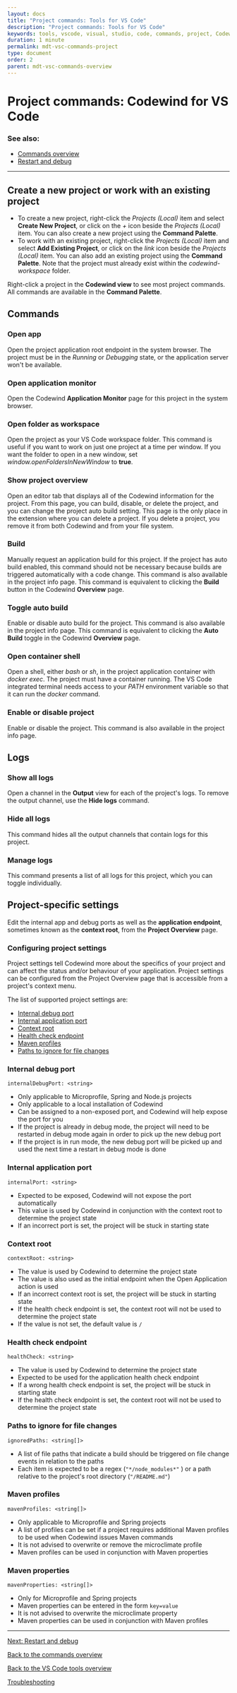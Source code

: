 ```yaml
---
layout: docs
title: "Project commands: Tools for VS Code"
description: "Project commands: Tools for VS Code"
keywords: tools, vscode, visual, studio, code, commands, project, Codewind Developer Tools for VS Code project commands overview, connection commands, restart, debug
duration: 1 minute
permalink: mdt-vsc-commands-project
type: document
order: 2
parent: mdt-vsc-commands-overview
---
```


# Project commands: Codewind for VS Code

### **See also:**
- [Commands overview](mdt-vsc-commands-overview.html)
- [Restart and debug](mdt-vsc-commands-restart-and-debug.html)

***

## Create a new project or work with an existing project

- To create a new project, right-click the *Projects (Local)* item and select **Create New Project**, or click on the *+* icon beside the *Projects (Local)* item. You can also create a new project using the **Command Palette**.
- To work with an existing project, right-click the *Projects (Local)* item and select **Add Existing Project**, or click on the *link* icon beside the *Projects (Local)* item. You can also add an existing project using the **Command Palette**. Note that the project must already exist within the *codewind-workspace* folder.

Right-click a project in the **Codewind view** to see most project commands. All commands are available in the **Command Palette**.

## Commands

### **Open app**
Open the project application root endpoint in the system browser. The project must be in the *Running* or *Debugging* state, or the application server won't be available.

### **Open application monitor**
Open the Codewind **Application Monitor** page for this project in the system browser.

### **Open folder as workspace**
Open the project as your VS Code workspace folder. This command is useful if you want to work on just one project at a time per window. If you want the folder to open in a new window, set *window.openFoldersInNewWindow* to **true**.

### **Show project overview**
Open an editor tab that displays all of the Codewind information for the project. From this page, you can build, disable, or delete the project, and you can change the project auto build setting. This page is the only place in the extension where you can delete a project. If you delete a project, you remove it from both Codewind and from your file system.

### **Build**
Manually request an application build for this project. If the project has auto build enabled, this command should not be necessary because builds are triggered automatically with a code change. This command is also available in the project info page.
This command is equivalent to clicking the **Build** button in the Codewind **Overview** page.

### **Toggle auto build**
Enable or disable auto build for the project. This command is also available in the project info page. This command is equivalent to clicking the **Auto Build** toggle in the Codewind **Overview** page.

### **Open container shell**
Open a shell, either *bash* or *sh*, in the project application container with *docker exec*. The project must have a container running. The VS Code integrated terminal needs access to your *PATH* environment variable so that it can run the *docker* command.

### **Enable or disable project**
Enable or disable the project. This command is also available in the project info page.<br>

## Logs

### **Show all logs**
Open a channel in the **Output** view for each of the project's logs. To remove the output channel, use the **Hide logs** command.

### **Hide all logs**
This command hides all the output channels that contain logs for this project.

### **Manage logs**
This command presents a list of all logs for this project, which you can toggle individually.

## Project-specific settings
Edit the internal app and debug ports as well as the **application endpoint**, sometimes known as the **context root**, from the **Project Overview** page.

### **Configuring project settings**

Project settings tell Codewind more about the specifics of your project and can affect the status and/or behaviour of your application. Project settings can be configured from the Project Overview page that is accessible from a project's context menu.

The list of supported project settings are:
* [Internal debug port](#internal-debug-port)
* [Internal application port](#internal-application-port)
* [Context root](#context-root)
* [Health check endpoint](#health-check-endpoint)
* [Maven profiles](#maven-profiles)
* [Paths to ignore for file changes](#paths-to-ignore-for-file-changes)

### **Internal debug port**
`internalDebugPort: <string>`
- Only applicable to Microprofile, Spring and Node.js projects
- Only applicable to a local installation of Codewind
- Can be assigned to a non-exposed port, and Codewind will help expose the port for you
- If the project is already in debug mode, the project will need to be restarted in debug mode again in order to pick up the new debug port
- If the project is in run mode, the new debug port will be picked up and used the next time a restart in debug mode is done

### **Internal application port**
`internalPort: <string>`
- Expected to be exposed, Codewind will not expose the port automatically
- This value is used by Codewind in conjunction with the context root to determine the project state
- If an incorrect port is set, the project will be stuck in starting state

### **Context root**
`contextRoot: <string>`
- The value is used by Codewind to determine the project state
- The value is also used as the initial endpoint when the Open Application action is used
- If an incorrect context root is set, the project will be stuck in starting state
- If the health check endpoint is set, the context root will not be used to determine the project state
- If the value is not set, the default value is `/`

### **Health check endpoint**
`healthCheck: <string>`
- The value is used by Codewind to determine the project state
- Expected to be used for the application health check endpoint
- If a wrong health check endpoint is set, the project will be stuck in starting state
- If the health check endpoint is set, the context root will not be used to determine the project state

### **Paths to ignore for file changes**
`ignoredPaths: <string[]>`
- A list of file paths that indicate a build should be triggered on file change events in relation to the paths
- Each item is expected to be a regex (`"*/node_modules*"` ) or a path relative to the project's root directory (`"/README.md"`)

### **Maven profiles**
`mavenProfiles: <string[]>`
- Only applicable to Microprofile and Spring projects
- A list of profiles can be set if a project requires additional Maven profiles to be used when Codewind issues Maven commands
- It is not advised to overwrite or remove the microclimate profile
- Maven profiles can be used in conjunction with Maven properties

### **Maven properties**
`mavenProperties: <string[]>`
- Only for Microprofile and Spring projects
- Maven properties can be entered in the form `key=value`
- It is not advised to overwrite the microclimate property
- Maven properties can be used in conjunction with Maven profiles

***

[Next: Restart and debug](mdt-vsc-commands-restart-and-debug.html)

[Back to the commands overview](mdt-vsc-commands-overview.html)

[Back to the VS Code tools overview](mdt-vsc-overview.html)

[Troubleshooting](mdt-vsc-troubleshooting.html)

